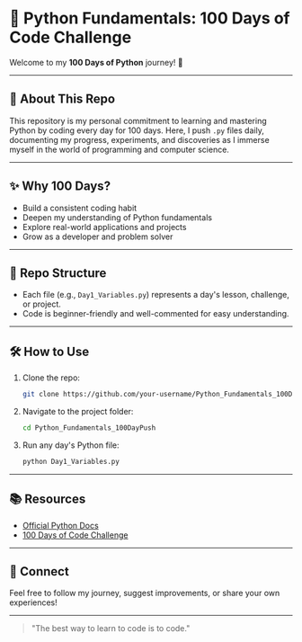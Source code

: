 # 🚀 Python Fundamentals: 100 Days of Code Challenge

Welcome to my **100 Days of Python** journey! 🐍

---

## 🌟 About This Repo
This repository is my personal commitment to learning and mastering Python by coding every day for 100 days. Here, I push `.py` files daily, documenting my progress, experiments, and discoveries as I immerse myself in the world of programming and computer science.

---

## ✨ Why 100 Days?
- Build a consistent coding habit
- Deepen my understanding of Python fundamentals
- Explore real-world applications and projects
- Grow as a developer and problem solver

---

## 📂 Repo Structure
- Each file (e.g., `Day1_Variables.py`) represents a day's lesson, challenge, or project.
- Code is beginner-friendly and well-commented for easy understanding.

---

## 🛠️ How to Use
1. Clone the repo:
   ```bash
   git clone https://github.com/your-username/Python_Fundamentals_100DayPush.git
   ```
2. Navigate to the project folder:
   ```bash
   cd Python_Fundamentals_100DayPush
   ```
3. Run any day's Python file:
   ```bash
   python Day1_Variables.py
   ```

---

## 📚 Resources
- [Official Python Docs](https://docs.python.org/3/)
- [100 Days of Code Challenge](https://www.100daysofcode.com/)

---

## 🙌 Connect
Feel free to follow my journey, suggest improvements, or share your own experiences!

---

> "The best way to learn to code is to code."
